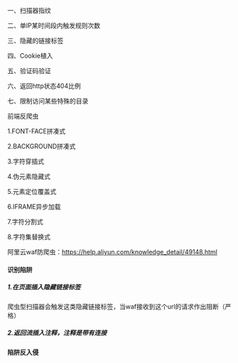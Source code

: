 一、扫描器指纹

二、单IP某时间段内触发规则次数

三、隐藏的链接标签

四、Cookie植入

五、验证码验证 

六、返回http状态404比例

七、限制访问某些特殊的目录



前端反爬虫

1.FONT-FACE拼凑式

2.BACKGROUND拼凑式

3.字符穿插式

4.伪元素隐藏式

5.元素定位覆盖式

6.IFRAME异步加载

7.字符分割式

8.字符集替换式



阿里云waf防爬虫：https://help.aliyun.com/knowledge_detail/49148.html

#### 识别陷阱

##### 1.在页面插入隐藏链接标签

爬虫型扫描器会触发这类隐藏链接标签，当waf接收到这个url的请求作出阻断（严格）

##### 2.返回流插入注释，注释是带有连接

#### 陷阱反入侵

